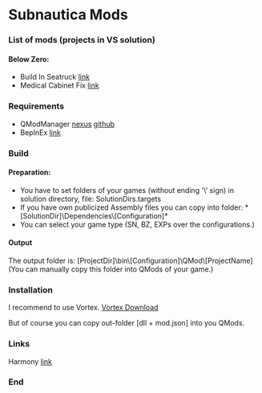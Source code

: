 # Subnautica Mods

### List of mods (projects in VS solution)

#### Below Zero:
- Build In Seatruck [link](https://www.nexusmods.com/subnauticabelowzero/mods/287 "link")
- Medical Cabinet Fix [link](https://www.nexusmods.com/subnauticabelowzero/mods/288 "link")


### Requirements
- QModManager [nexus](https://www.nexusmods.com/subnauticabelowzero/mods/1 "nexus") [github](https://github.com/QModManager/QModManager "github")
- BepInEx [link](https://github.com/BepInEx/BepInEx/releases "link")

### Build

#### Preparation:
- You have to set folders of your games (without ending '\\' sign) in solution directory, file: SolutionDirs.targets
- If you have own publicized Assembly files you can copy into folder: 
*[SolutionDir]\Dependencies\\[Configuration]\*
- You can select your game type (SN, BZ, EXPs over the configurations.)

#### Output
The output folder is:
[ProjectDir]\bin\\[Configuration]\QMod\\[ProjectName]\
(You can manually copy this folder into QMods of your game.)

### Installation
I recommend to use Vortex.
[Vortex Download](https://www.nexusmods.com/about/vortex/ "Vortex Download")

But of course you can copy out-folder [dll + mod.json] into you QMods.

### Links
Harmony [link](https://harmony.pardeike.net/ "link")

### End
